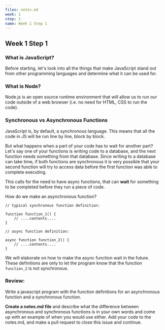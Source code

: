 ```yaml
---
files: notes.md
week: 1
step: 1
name: Week 1 Step 1
---
```


## Week 1 Step 1

### What is JavaScript?

Before starting, let's look into all the things that make JavaScript stand out from other programming languages and determine what it can be used for.

### What is Node?

Node.js is an open source runtime environment that will allow us to run our code outside of a web browser (i.e. no need for HTML, CSS to run the code).

### Synchronous vs Asynchronous Functions

JavaScript is, by default, a synchronous language. This means that all the code in JS will be run line by line, block by block.

But what happens when a part of your code has to wait for another part? Let's say one of your functions is writing code to a database, and the next function needs something from that database. Since writing to a database can take time, if both functions are synchronous it is very possible that your second function will try to access data before the first function was able to complete executing.

This calls for the need to have async functions, that can **wait** for something to be completed before they run a piece of code.

How do we make an asynchronous function?

```
// typical synchronous function definition:

function function_1() {
	// ....contents....
}

// async function definition:

async function function_2() {
	// ....contents....
}
```

We will elaborate on how to make the async function wait in the future. These definitions are only to let the program know that the function `function_2` is not synchronous.

### Review:

Write a javascript program with the function definitions for an asynchronous function and a synchronous function.

**Create a notes.md file** and describe what the difference between asynchronous and synchronous functions is in your own words and come up with an example of when you would use either. Add your code to the notes.md, and make a pull request to close this issue and continue.
